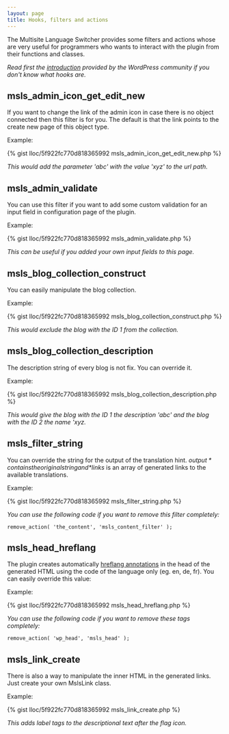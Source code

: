 ```yaml
---
layout: page
title: Hooks, filters and actions
---
```


The Multisite Language Switcher provides some filters and actions whose are very useful for programmers who wants to interact with the plugin from their functions and classes.

*Read first the [introduction](http://codex.wordpress.org/Plugin_API#Hooks.2C_Actions_and_Filters) provided by the WordPress community if you don't know what hooks are.*

## msls\_admin\_icon\_get\_edit\_new ##

If you want to change the link of the admin icon in case there is no object connected then this filter is for you. The default is that the link points to the create new page of this object type.

Example:

{% gist lloc/5f922fc770d818365992 msls_admin_icon_get_edit_new.php %}

*This would add the parameter 'abc' with the value 'xyz' to the url path.*

## msls\_admin\_validate ##

You can use this filter if you want to add some custom validation for an input field in configuration page of the plugin.

Example:

{% gist lloc/5f922fc770d818365992 msls_admin_validate.php %}

*This can be useful if you added your own input fields to this page.*

## msls\_blog\_collection\_construct ##

You can easily manipulate the blog collection.

Example:

{% gist lloc/5f922fc770d818365992 msls_blog_collection_construct.php %}

*This would exclude the blog with the ID 1 from the collection.*

## msls\_blog\_collection\_description ##

The description string of every blog is not fix. You can override it.

Example:

{% gist lloc/5f922fc770d818365992 msls_blog_collection_description.php %}

*This would give the blog with the ID 1 the description 'abc' and the blog with the ID 2 the name 'xyz.*

## msls\_filter\_string ##

You can override the string for the output of the translation hint. *$output* contains the original string and *$links* is an array of generated links to the available translations.

Example:

{% gist lloc/5f922fc770d818365992 msls_filter_string.php %}

*You can use the following code if you want to remove this filter completely:*

    remove_action( 'the_content', 'msls_content_filter' );

## msls\_head\_hreflang ##

The plugin creates automatically [hreflang annotations](https://support.google.com/webmasters/answer/189077?hl=en) in the head of the generated HTML using the code of the language only (eg. en, de, fr). You can easily override this value:

Example:

{% gist lloc/5f922fc770d818365992 msls_head_hreflang.php %}

*You can use the following code if you want to remove these tags completely:*

    remove_action( 'wp_head', 'msls_head' );

## msls\_link\_create ##

There is also a way to manipulate the inner HTML in the generated links. Just create your own MslsLink class.

Example:

{% gist lloc/5f922fc770d818365992 msls_link_create.php %}

*This adds label tags to the descriptional text after the flag icon.*